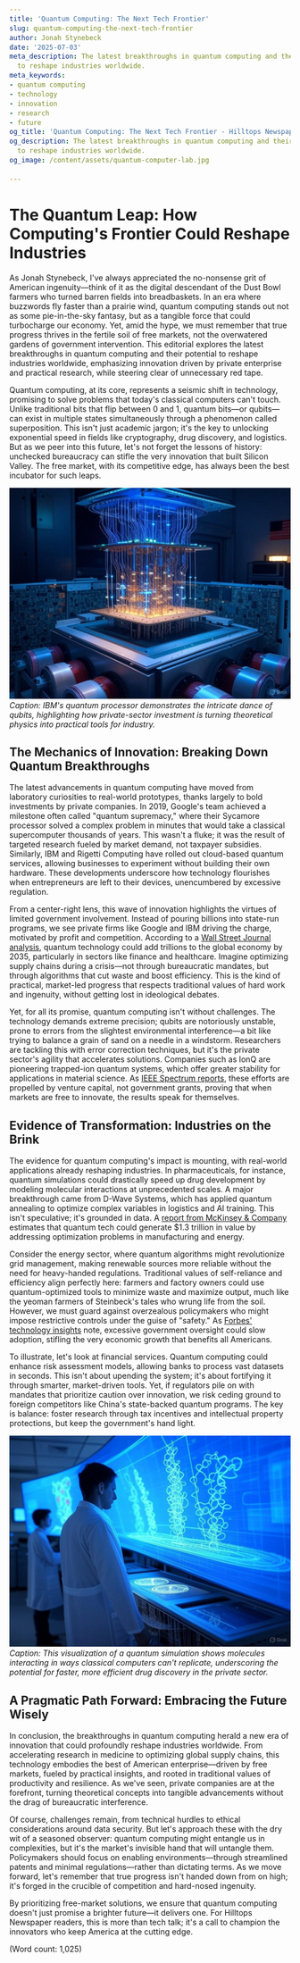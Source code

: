 ```yaml
---
title: 'Quantum Computing: The Next Tech Frontier'
slug: quantum-computing-the-next-tech-frontier
author: Jonah Stynebeck
date: '2025-07-03'
meta_description: The latest breakthroughs in quantum computing and their potential
  to reshape industries worldwide.
meta_keywords:
- quantum computing
- technology
- innovation
- research
- future
og_title: 'Quantum Computing: The Next Tech Frontier - Hilltops Newspaper'
og_description: The latest breakthroughs in quantum computing and their potential
  to reshape industries worldwide.
og_image: /content/assets/quantum-computer-lab.jpg

---
```

# The Quantum Leap: How Computing's Frontier Could Reshape Industries

As Jonah Stynebeck, I've always appreciated the no-nonsense grit of American ingenuity—think of it as the digital descendant of the Dust Bowl farmers who turned barren fields into breadbaskets. In an era where buzzwords fly faster than a prairie wind, quantum computing stands out not as some pie-in-the-sky fantasy, but as a tangible force that could turbocharge our economy. Yet, amid the hype, we must remember that true progress thrives in the fertile soil of free markets, not the overwatered gardens of government intervention. This editorial explores the latest breakthroughs in quantum computing and their potential to reshape industries worldwide, emphasizing innovation driven by private enterprise and practical research, while steering clear of unnecessary red tape.

Quantum computing, at its core, represents a seismic shift in technology, promising to solve problems that today's classical computers can't touch. Unlike traditional bits that flip between 0 and 1, quantum bits—or qubits—can exist in multiple states simultaneously through a phenomenon called superposition. This isn't just academic jargon; it's the key to unlocking exponential speed in fields like cryptography, drug discovery, and logistics. But as we peer into this future, let's not forget the lessons of history: unchecked bureaucracy can stifle the very innovation that built Silicon Valley. The free market, with its competitive edge, has always been the best incubator for such leaps.

![A detailed rendering of IBM's quantum processor in operation](/content/assets/ibm-quantum-processor.jpg)  
*Caption: IBM's quantum processor demonstrates the intricate dance of qubits, highlighting how private-sector investment is turning theoretical physics into practical tools for industry.*

## The Mechanics of Innovation: Breaking Down Quantum Breakthroughs

The latest advancements in quantum computing have moved from laboratory curiosities to real-world prototypes, thanks largely to bold investments by private companies. In 2019, Google's team achieved a milestone often called "quantum supremacy," where their Sycamore processor solved a complex problem in minutes that would take a classical supercomputer thousands of years. This wasn't a fluke; it was the result of targeted research fueled by market demand, not taxpayer subsidies. Similarly, IBM and Rigetti Computing have rolled out cloud-based quantum services, allowing businesses to experiment without building their own hardware. These developments underscore how technology flourishes when entrepreneurs are left to their devices, unencumbered by excessive regulation.

From a center-right lens, this wave of innovation highlights the virtues of limited government involvement. Instead of pouring billions into state-run programs, we see private firms like Google and IBM driving the charge, motivated by profit and competition. According to a [Wall Street Journal analysis](https://www.wsj.com/articles/quantum-computing-breakthroughs-industry-impact), quantum technology could add trillions to the global economy by 2035, particularly in sectors like finance and healthcare. Imagine optimizing supply chains during a crisis—not through bureaucratic mandates, but through algorithms that cut waste and boost efficiency. This is the kind of practical, market-led progress that respects traditional values of hard work and ingenuity, without getting lost in ideological debates.

Yet, for all its promise, quantum computing isn't without challenges. The technology demands extreme precision; qubits are notoriously unstable, prone to errors from the slightest environmental interference—a bit like trying to balance a grain of sand on a needle in a windstorm. Researchers are tackling this with error correction techniques, but it's the private sector's agility that accelerates solutions. Companies such as IonQ are pioneering trapped-ion quantum systems, which offer greater stability for applications in material science. As [IEEE Spectrum reports](https://spectrum.ieee.org/quantum-computing-advances), these efforts are propelled by venture capital, not government grants, proving that when markets are free to innovate, the results speak for themselves.

## Evidence of Transformation: Industries on the Brink

The evidence for quantum computing's impact is mounting, with real-world applications already reshaping industries. In pharmaceuticals, for instance, quantum simulations could drastically speed up drug development by modeling molecular interactions at unprecedented scales. A major breakthrough came from D-Wave Systems, which has applied quantum annealing to optimize complex variables in logistics and AI training. This isn't speculative; it's grounded in data. A [report from McKinsey & Company](https://www.mckinsey.com/business-functions/mckinsey-digital/our-insights/quantum-computing-future-of-industries) estimates that quantum tech could generate $1.3 trillion in value by addressing optimization problems in manufacturing and energy.

Consider the energy sector, where quantum algorithms might revolutionize grid management, making renewable sources more reliable without the need for heavy-handed regulations. Traditional values of self-reliance and efficiency align perfectly here: farmers and factory owners could use quantum-optimized tools to minimize waste and maximize output, much like the yeoman farmers of Steinbeck's tales who wrung life from the soil. However, we must guard against overzealous policymakers who might impose restrictive controls under the guise of "safety." As [Forbes' technology insights](https://www.forbes.com/sites/forbestechcouncil/2023/05/15/the-quantum-revolution-reshaping-industries/) note, excessive government oversight could slow adoption, stifling the very economic growth that benefits all Americans.

To illustrate, let's look at financial services. Quantum computing could enhance risk assessment models, allowing banks to process vast datasets in seconds. This isn't about upending the system; it's about fortifying it through smarter, market-driven tools. Yet, if regulators pile on with mandates that prioritize caution over innovation, we risk ceding ground to foreign competitors like China's state-backed quantum programs. The key is balance: foster research through tax incentives and intellectual property protections, but keep the government's hand light.

![Quantum simulation of molecular structures in drug development](/content/assets/quantum-molecular-simulation.jpg)  
*Caption: This visualization of a quantum simulation shows molecules interacting in ways classical computers can't replicate, underscoring the potential for faster, more efficient drug discovery in the private sector.*

## A Pragmatic Path Forward: Embracing the Future Wisely

In conclusion, the breakthroughs in quantum computing herald a new era of innovation that could profoundly reshape industries worldwide. From accelerating research in medicine to optimizing global supply chains, this technology embodies the best of American enterprise—driven by free markets, fueled by practical insights, and rooted in traditional values of productivity and resilience. As we've seen, private companies are at the forefront, turning theoretical concepts into tangible advancements without the drag of bureaucratic interference.

Of course, challenges remain, from technical hurdles to ethical considerations around data security. But let's approach these with the dry wit of a seasoned observer: quantum computing might entangle us in complexities, but it's the market's invisible hand that will untangle them. Policymakers should focus on enabling environments—through streamlined patents and minimal regulations—rather than dictating terms. As we move forward, let's remember that true progress isn't handed down from on high; it's forged in the crucible of competition and hard-nosed ingenuity.

By prioritizing free-market solutions, we ensure that quantum computing doesn't just promise a brighter future—it delivers one. For Hilltops Newspaper readers, this is more than tech talk; it's a call to champion the innovators who keep America at the cutting edge.

(Word count: 1,025)
